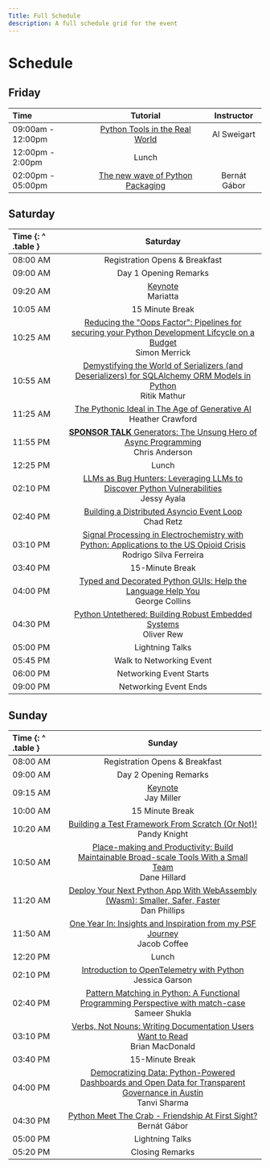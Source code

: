```yaml
---
Title: Full Schedule
description: A full schedule grid for the event
---
```


# Schedule

## Friday

| Time              |                                     Tutorial                                      |  Instructor  |
| :---------------- | :-------------------------------------------------------------------------------: | :----------: |
| 09:00am - 12:00pm |   [Python Tools in the Real World](./tutorials/#python-tools-in-the-real-world)   | Al Sweigart  |
| 12:00pm - 2:00pm  |                                       Lunch                                       |
| 02:00pm - 05:00pm | [The new wave of Python Packaging](./tutorials/#the-new-wave-of-python-packaging) | Bernát Gábor |

## Saturday

| Time {: ^ .table } |                                                                                                           Saturday                                                                                                           |
| :----------------- | :--------------------------------------------------------------------------------------------------------------------------------------------------------------------------------------------------------------------------: |
| 08:00&nbsp;AM      |                                                                                                Registration Opens & Breakfast                                                                                                |
| 09:00&nbsp;AM      |                                                                                                    Day 1 Opening Remarks                                                                                                     |
| 09:20&nbsp;AM      |                                                                                         [Keynote](./keynotes/#mariatta)<br/>Mariatta                                                                                         |
| 10:05&nbsp;AM      |                                                                                                       15 Minute Break                                                                                                        |
| 10:25&nbsp;AM      | [Reducing the "Oops Factor": Pipelines for securing your Python Development Lifcycle on a Budget](./talks/#reducing-the-oops-factor-pipelines-for-securing-your-python-development-lifecycle-on-a-budget)<br/> Simon Merrick |
| 10:55&nbsp;AM      |   [Demystifying the World of Serializers (and Deserializers) for SQLAlchemy ORM Models in Python](./talks/#demystifying-the-world-of-serializers-and-deserializers-for-sqlalchemy-orm-models-in-python)<br/> Ritik Mathur    |
| 11:25&nbsp;AM      |                                                [The Pythonic Ideal in The Age of Generative AI](./talks/#the-pythonic-ideal-in-the-age-of-generative-ai)<br/>Heather Crawford                                                |
| 11:55&nbsp;PM      |                                       [**SPONSOR TALK** Generators: The Unsung Hero of Async Programming](./talks/#generators-the-unsung-hero-of-async-programming)<br/>Chris Anderson                                       |
| 12:25&nbsp;PM      |                                                                                                            Lunch                                                                                                             |
| 02:10&nbsp;PM      |                          [LLMs as Bug Hunters: Leveraging LLMs to Discover Python Vulnerabilities](./talks/#llms-as-bug-hunters-leveraging-llms-to-discover-python-vulnerabilities)<br/>Jessy Ayala                          |
| 02:40&nbsp;PM      |                                                        [Building a Distributed Asyncio Event Loop](./talks/#building-a-distributed-asyncio-event-loop)<br/>Chad Retz                                                         |
| 03:10&nbsp;PM      |    [Signal Processing in Electrochemistry with Python: Applications to the US Opioid Crisis](./talks/#signal-processing-in-electrochemistry-with-python-applications-to-the-us-opioids-crisis)<br/>Rodrigo Silva Ferreira    |
| 03:40&nbsp;PM      |                                                                                                       15-Minute Break                                                                                                        |
| 04:00&nbsp;PM      |                                    [Typed and Decorated Python GUIs: Help the Language Help You](./talks/#typed-and-decorated-python-guis-help-the-language-help-you)<br/>George Collins                                     |
| 04:30&nbsp;PM      |                                              [Python Untethered: Building Robust Embedded Systems](./talks/#python-untethered-building-robust-embedded-systems)<br/>Oliver Rew                                               |
| 05:00&nbsp;PM      |                                                                                                       Lightning Talks                                                                                                        |
| 05:45&nbsp;PM      |                                                                                                   Walk to Networking Event                                                                                                   |
| 06:00&nbsp;PM      |                                                                                                   Networking Event Starts                                                                                                    |
| 09:00&nbsp;PM      |                                                                                                    Networking Event Ends                                                                                                     |

## Sunday

| Time {: ^ .table } |                                                                                                             Sunday                                                                                                             |
| :----------------- | :----------------------------------------------------------------------------------------------------------------------------------------------------------------------------------------------------------------------------: |
| 08:00&nbsp;AM      |                                                                                                 Registration Opens & Breakfast                                                                                                 |
| 09:00&nbsp;AM      |                                                                                                     Day 2 Opening Remarks                                                                                                      |
| 09:15&nbsp;AM      |                                                                                        [Keynote](./keynotes/#jay-miller)<br/>Jay Miller                                                                                        |
| 10:00&nbsp;AM      |                                                                                                        15 Minute Break                                                                                                         |
| 10:20&nbsp;AM      |                                                  [Building a Test Framework From Scratch (Or Not)!](./talks/#building-a-test-framework-from-scratch-or-not)<br/>Pandy Knight                                                   |
| 10:50&nbsp;AM      |            [Place-making and Productivity: Build Maintainable Broad-scale Tools With a Small Team](./talks/#place-making-and-productivity-build-maintainable-broad-scale-tools-with-a-small-team)<br/>Dane Hillard             |
| 11:20&nbsp;AM      |                        [Deploy Your Next Python App With WebAssembly (Wasm): Smaller, Safer, Faster](./talks/#deploy-your-next-python-app-with-webassembly-wasm-smaller-safer-faster)<br/> Dan Phillips                        |
| 11:50&nbsp;AM      |                                        [One Year In: Insights and Inspiration from my PSF Journey](./talks/#one-year-in-insights-and-inspiration-from-my-psf-journey)<br/> Jacob Coffee                                        |
| 12:20&nbsp;PM      |                                                                                                             Lunch                                                                                                              |
| 02:10&nbsp;PM      |                                                      [Introduction to OpenTelemetry with Python](./talks/#introduction-to-opentelemetry-with-python)<br/> Jessica Garson                                                       |
| 02:40&nbsp;PM      |                [Pattern Matching in Python: A Functional Programming Perspective with match-case](./talks/#pattern-matching-in-python-a-functional-programming-perspective-with-match-case)<br/> Sameer Shukla                 |
| 03:10&nbsp;PM      |                                      [Verbs, Not Nouns: Writing Documentation Users Want to Read](./talks/#verbs-not-nouns-writing-documentation-users-want-to-read)<br/> Brian MacDonald                                      |
| 03:40&nbsp;PM      |                                                                                                        15-Minute Break                                                                                                         |
| 04:00&nbsp;PM      | [Democratizing Data: Python-Powered Dashboards and Open Data for Transparent Governance in Austin](./talks/#democratizing-data-python-powered-dashboards-and-open-data-for-transparent-governance-in-austin)<br/> Tanvi Sharma |
| 04:30&nbsp;PM      |                                                [Python Meet The Crab - Friendship At First Sight?](./talks/#python-meets-the-crab-friendship-at-first-sight)<br/> Bernát Gábor                                                 |
| 05:00&nbsp;PM      |                                                                                                        Lightning Talks                                                                                                         |
| 05:20&nbsp;PM      |                                                                                                        Closing Remarks                                                                                                         |
